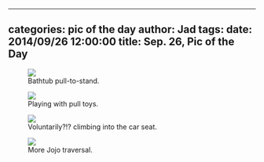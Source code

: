 
---
categories: pic of the day
author: Jad
tags: 
date: 2014/09/26 12:00:00
title: Sep. 26, Pic of the Day 
---

<figure>
<img src="/img/2014/09/26/img_20140926181124_medium.jpg" />
<figcaption>Bathtub pull-to-stand.</figcaption>
</figure>

<figure>
<img src="/img/2014/09/26/img_20140926161911_medium.jpg" />
<figcaption>Playing with pull toys.</figcaption>
</figure>

<figure>
<img src="/img/2014/09/26/img_20140926_124011814_medium.jpg" />
<figcaption>Voluntarily?!? climbing into the car seat.</figcaption>
</figure>

<figure>
<img src="/img/2014/09/26/img_20140926_131216894_medium.jpg" />
<figcaption>More Jojo traversal.</figcaption>
</figure>
